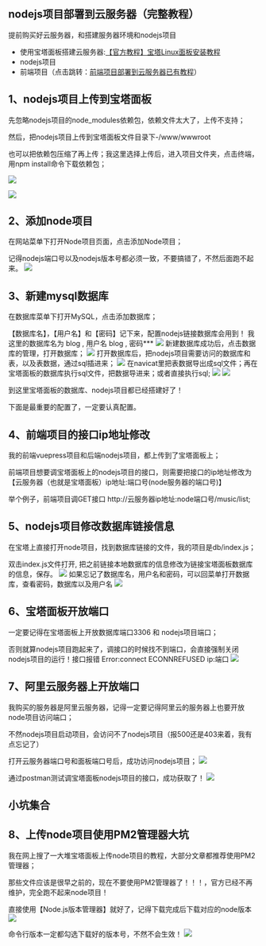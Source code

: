 ## nodejs项目部署到云服务器（完整教程）
提前购买好云服务器，和搭建服务器环境和nodejs项目
- 使用宝塔面板搭建云服务器:[【官方教程】宝塔Linux面板安装教程](https://www.bt.cn/bbs/thread-19376-1-1.html)
- nodejs项目
- 前端项目（点击跳转：[前端项目部署到云服务器已有教程](/front/vuepress/vuepress项目上传到阿里云服务器.md)）

## 1、nodejs项目上传到宝塔面板
先忽略nodejs项目的node_modules依赖包，依赖文件太大了，上传不支持；

然后，把nodejs项目上传到宝塔面板文件目录下-/www/wwwroot

也可以把依赖包压缩了再上传；我这里选择上传后，进入项目文件夹，点击终端，用npm install命令下载依赖包；

![](@alias/1683991982437.jpg)

![](@alias/1683991662342.jpg)

## 2、添加node项目
在网站菜单下打开Node项目页面，点击添加Node项目；

记得nodejs端口号以及nodejs版本号都必须一致，不要搞错了，不然后面跑不起来。
![](@alias/e05d471b45a905e0629b16e475eba58.png)

## 3、新建mysql数据库
在数据库菜单下打开MySQL，点击添加数据库；

【数据库名】，【用户名】和【密码】记下来，配置nodejs链接数据库会用到！
我这里的数据库名为 blog , 用户名 blog , 密码***
![](@alias/1683992690936.jpg)
新建数据库成功后，点击数据库的管理，打开数据库；
![](@alias/1683992849732.jpg)
打开数据库后，把nodejs项目需要访问的数据库和表，以及表数据，通过sql插进来；
![](@alias/1683993028249.jpg)
在navicat里把表数据导出成sql文件；再在宝塔面板的数据库执行sql文件，把数据导进来；或者直接执行sql;
![](@alias/1683993113219.jpg)
![](@alias/1683993276973.jpg)

到这里宝塔面板的数据库、nodejs项目都已经搭建好了！

下面是最重要的配置了，一定要认真配置。

## 4、前端项目的接口ip地址修改
我的前端vuepress项目和后端nodejs项目，都上传到了宝塔面板上；

前端项目想要调宝塔面板上的nodejs项目的接口，则需要把接口的ip地址修改为【云服务器（也就是宝塔面板）ip地址:端口号(node服务器的端口号)】

举个例子，前端项目调GET接口 http://云服务器ip地址:node端口号/music/list;

## 5、nodejs项目修改数据库链接信息
在宝塔上直接打开node项目，找到数据库链接的文件，我的项目是db/index.js；

双击index.js文件打开, 把之前链接本地数据库的信息修改为链接宝塔面板数据库的信息，保存。
![](@alias/1683994110157.jpg)
如果忘记了数据库名，用户名和密码，可以回菜单打开数据库，查看密码，数据库以及用户名
![](@alias/1683994223506.jpg)

## 6、宝塔面板开放端口
一定要记得在宝塔面板上开放数据库端口3306 和 nodejs项目端口；

否则就算nodejs项目跑起来了，调接口的时候找不到端口，会直接强制关闭nodejs项目的运行！接口报错 Error:connect ECONNREFUSED ip:端口
![](@alias/1683994393353.jpg)

## 7、阿里云服务器上开放端口
我购买的服务器是阿里云服务器，记得一定要记得阿里云的服务器上也要开放node项目访问端口；

不然nodejs项目启动项目，会访问不了nodejs项目（报500还是403来着，我有点忘记了）

打开云服务器端口号和面板端口号后，成功访问nodejs项目；
![](@alias/1683995060023.jpg)

通过postman测试调宝塔面板nodejs项目的接口，成功获取了！
![](@alias/1683995287175.jpg)

## 小坑集合

## 8、上传node项目使用PM2管理器大坑
我在网上搜了一大堆宝塔面板上传node项目的教程，大部分文章都推荐使用PM2管理器；

那些文件应该是很早之前的，现在不要使用PM2管理器了！！！，官方已经不再维护，完全跑不起来node项目！

直接使用【Node.js版本管理器】就好了，记得下载完成后下载对应的node版本
![](@alias/1683995542760.jpg)

命令行版本一定都勾选下载好的版本号，不然不会生效！
![](@alias/1683995637242.jpg)
